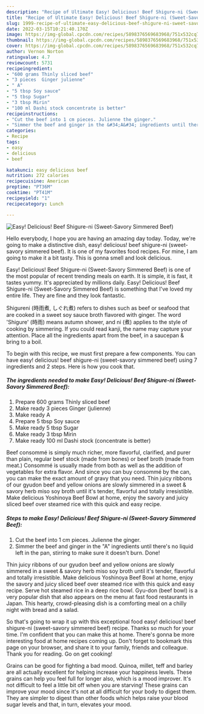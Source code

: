 ```yaml
---
description: "Recipe of Ultimate Easy! Delicious! Beef Shigure-ni (Sweet-Savory Simmered Beef)"
title: "Recipe of Ultimate Easy! Delicious! Beef Shigure-ni (Sweet-Savory Simmered Beef)"
slug: 1999-recipe-of-ultimate-easy-delicious-beef-shigure-ni-sweet-savory-simmered-beef
date: 2022-03-15T10:21:40.170Z
image: https://img-global.cpcdn.com/recipes/5898376569683968/751x532cq70/easy-delicious-beef-shigure-ni-sweet-savory-simmered-beef-recipe-main-photo.jpg
thumbnail: https://img-global.cpcdn.com/recipes/5898376569683968/751x532cq70/easy-delicious-beef-shigure-ni-sweet-savory-simmered-beef-recipe-main-photo.jpg
cover: https://img-global.cpcdn.com/recipes/5898376569683968/751x532cq70/easy-delicious-beef-shigure-ni-sweet-savory-simmered-beef-recipe-main-photo.jpg
author: Vernon Norton
ratingvalue: 4.7
reviewcount: 5731
recipeingredient:
- "600 grams Thinly sliced beef"
- "3 pieces  Ginger julienne"
- " A"
- "5 tbsp Soy sauce"
- "5 tbsp Sugar"
- "3 tbsp Mirin"
- "100 ml Dashi stock concentrate is better"
recipeinstructions:
- "Cut the beef into 1 cm pieces. Julienne the ginger."
- "Simmer the beef and ginger in the &#34;A&#34; ingredients until there&#39;s no liquid left in the pan, stirring to make sure it doesn&#39;t burn. Done!"
categories:
- Recipe
tags:
- easy
- delicious
- beef

katakunci: easy delicious beef 
nutrition: 272 calories
recipecuisine: American
preptime: "PT36M"
cooktime: "PT41M"
recipeyield: "1"
recipecategory: Lunch

---
```



![Easy! Delicious! Beef Shigure-ni (Sweet-Savory Simmered Beef)](https://img-global.cpcdn.com/recipes/5898376569683968/751x532cq70/easy-delicious-beef-shigure-ni-sweet-savory-simmered-beef-recipe-main-photo.jpg)

Hello everybody, I hope you are having an amazing day today. Today, we're going to make a distinctive dish, easy! delicious! beef shigure-ni (sweet-savory simmered beef). It is one of my favorites food recipes. For mine, I am going to make it a bit tasty. This is gonna smell and look delicious.

Easy! Delicious! Beef Shigure-ni (Sweet-Savory Simmered Beef) is one of the most popular of recent trending meals on earth. It is simple, it is fast, it tastes yummy. It's appreciated by millions daily. Easy! Delicious! Beef Shigure-ni (Sweet-Savory Simmered Beef) is something that I've loved my entire life. They are fine and they look fantastic.

Shigureni (時雨煮, しぐれ煮) refers to dishes such as beef or seafood that are cooked in a sweet soy sauce broth flavored with ginger. The word &#39;Shigure&#39; (時雨) means autumn shower, and ni (煮) applies to the style of cooking by simmering. If you could read kanji, the name may capture your attention. Place all the ingredients apart from the beef, in a saucepan &amp; bring to a boil.


To begin with this recipe, we must first prepare a few components. You can have easy! delicious! beef shigure-ni (sweet-savory simmered beef) using 7 ingredients and 2 steps. Here is how you cook that.

<!--inarticleads1-->

##### The ingredients needed to make Easy! Delicious! Beef Shigure-ni (Sweet-Savory Simmered Beef):

1. Prepare 600 grams Thinly sliced beef
1. Make ready 3 pieces  Ginger (julienne)
1. Make ready  A
1. Prepare 5 tbsp Soy sauce
1. Make ready 5 tbsp Sugar
1. Make ready 3 tbsp Mirin
1. Make ready 100 ml Dashi stock (concentrate is better)


Beef consommé is simply much richer, more flavorful, clarified, and purer than plain, regular beef stock (made from bones) or beef broth (made from meat.) Consommé is usually made from both as well as the addition of vegetables for extra flavor. And since you can buy consommé by the can, you can make the exact amount of gravy that you need. Thin juicy ribbons of our gyudon beef and yellow onions are slowly simmered in a sweet &amp; savory herb miso soy broth until it&#39;s tender, flavorful and totally irresistible. Make delicious Yoshinoya Beef Bowl at home, enjoy the savory and juicy sliced beef over steamed rice with this quick and easy recipe. 

<!--inarticleads2-->

##### Steps to make Easy! Delicious! Beef Shigure-ni (Sweet-Savory Simmered Beef):

1. Cut the beef into 1 cm pieces. Julienne the ginger.
1. Simmer the beef and ginger in the &#34;A&#34; ingredients until there&#39;s no liquid left in the pan, stirring to make sure it doesn&#39;t burn. Done!


Thin juicy ribbons of our gyudon beef and yellow onions are slowly simmered in a sweet &amp; savory herb miso soy broth until it&#39;s tender, flavorful and totally irresistible. Make delicious Yoshinoya Beef Bowl at home, enjoy the savory and juicy sliced beef over steamed rice with this quick and easy recipe. Serve hot steamed rice in a deep rice bowl. Gyu-don (beef bowl) is a very popular dish that also appears on the menu at fast food restaurants in Japan. This hearty, crowd-pleasing dish is a comforting meal on a chilly night with bread and a salad. 

So that's going to wrap it up with this exceptional food easy! delicious! beef shigure-ni (sweet-savory simmered beef) recipe. Thanks so much for your time. I'm confident that you can make this at home. There's gonna be more interesting food at home recipes coming up. Don't forget to bookmark this page on your browser, and share it to your family, friends and colleague. Thank you for reading. Go on get cooking!

Grains can be good for fighting a bad mood. Quinoa, millet, teff and barley are all actually excellent for helping increase your happiness levels. These grains can help you feel full for longer also, which is a mood improver. It's not difficult to feel a little bit off when you are starving! These grains can improve your mood since it's not at all difficult for your body to digest them. They are simpler to digest than other foods which helps raise your blood sugar levels and that, in turn, elevates your mood.
